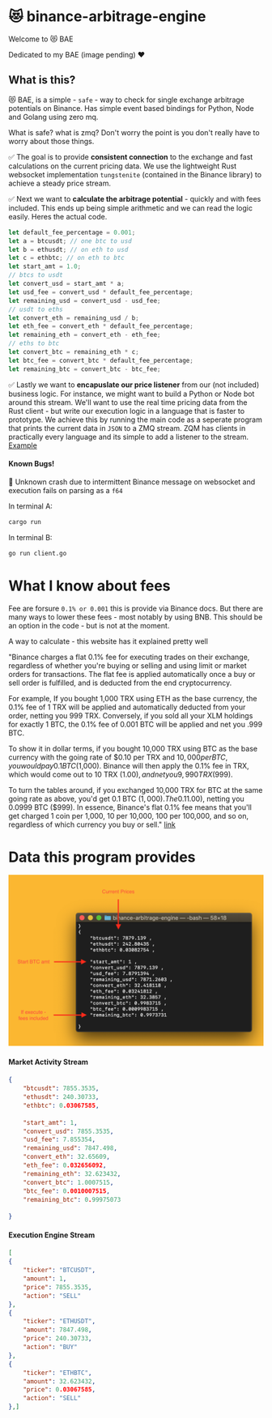 # 😻 binance-arbitrage-engine


Welcome to 😻 BAE

Dedicated to my BAE (image pending) ❤️  

## What is this?

😻 BAE, is a simple - `safe` - way to check for single exchange arbitrage potentials on Binance. Has simple event based bindings for Python, Node and Golang using zero mq.

What is safe? what is zmq? Don't worry the point is you don't really have to worry about those things. 

✅ The goal is to provide **consistent connection** to the exchange and fast calculations on the current pricing data. We use the lightweight Rust websocket implementation `tungstenite` (contained in the Binance library) to achieve a steady price stream.

✅ Next we want to **calculate the arbitrage potential** - quickly and with fees included. This ends up being simple arithmetic and we can read the logic easily. Heres the actual code.  
```rust
let default_fee_percentage = 0.001;
let a = btcusdt; // one btc to usd
let b = ethusdt; // on eth to usd
let c = ethbtc; // on eth to btc
let start_amt = 1.0;
// btcs to usdt
let convert_usd = start_amt * a;
let usd_fee = convert_usd * default_fee_percentage;
let remaining_usd = convert_usd - usd_fee;
// usdt to eths
let convert_eth = remaining_usd / b;
let eth_fee = convert_eth * default_fee_percentage;
let remaining_eth = convert_eth - eth_fee;
// eths to btc
let convert_btc = remaining_eth * c;
let btc_fee = convert_btc * default_fee_percentage;
let remaining_btc = convert_btc - btc_fee;
```

✅ Lastly we want to **encapuslate our price listener** from our (not included) business logic. For instance, we might want to build a Python or Node bot around this stream. We'll want to use the real time pricing data from the Rust client - but write our execution logic in a language that is faster to prototype. We achieve this by running the main code as a seperate program that prints the current data in `JSON` to a ZMQ stream. ZQM has clients in practically every language and its simple to add a listener to the stream. [Example](client.go)

#### Known Bugs!

🐞 Unknown crash due to intermittent Binance message on websocket and execution fails on parsing as a `f64`

In terminal A:
```bash
cargo run
```

In terminal B:
```bash
go run client.go 
```

# What I know about fees
Fee are forsure `0.1% or 0.001` this is provide via Binance docs. But there are many ways to lower these fees - most notably by using BNB. This should be an option in the code - but is not at the moment.


A way to calculate - this website has it explained pretty well

"Binance charges a flat 0.1% fee for executing trades on their exchange, regardless of whether you're buying or selling and using limit or market orders for transactions. The flat fee is applied automatically once a buy or sell order is fulfilled, and is deducted from the end cryptocurrency.

For example, If you bought 1,000 TRX using ETH as the base currency, the 0.1% fee of 1 TRX will be applied and automatically deducted from your order, netting you 999 TRX. Conversely, if you sold all your XLM holdings for exactly 1 BTC, the 0.1% fee of 0.001 BTC will be applied and net you .999 BTC.

To show it in dollar terms, if you bought 10,000 TRX using BTC as the base currency with the going rate of $0.10 per TRX and $10,000 per BTC, you would pay 0.1 BTC ($1,000). Binance will then apply the 0.1% fee in TRX, which would come out to 10 TRX ($1.00), and net you 9,990 TRX ($999).

To turn the tables around, if you exchanged 10,000 TRX for BTC at the same going rate as above, you'd get 0.1 BTC ($1,000). The 0.1% fee would then be applied in BTC, which would come out to 0.0001 BTC ($1.00), netting you 0.0999 BTC ($999). In essence, Binance's flat 0.1% fee means that you'll get charged 1 coin per 1,000, 10 per 10,000, 100 per 100,000, and so on, regardless of which currency you buy or sell." [link](https://smartphones.gadgethacks.com/how-to/binance-101-fees-fine-print-you-need-know-before-trading-bitcoins-other-cryptocurrencies-0182067/)

# Data this program provides


![screenshot](images/console.png)

#### Market Activity Stream
```JSON
{
    "btcusdt": 7855.3535,
    "ethusdt": 240.30733,
    "ethbtc": 0.03067585,

    "start_amt": 1,
    "convert_usd": 7855.3535,
    "usd_fee": 7.855354,
    "remaining_usd": 7847.498,
    "convert_eth": 32.65609,
    "eth_fee": 0.032656092,
    "remaining_eth": 32.623432,
    "convert_btc": 1.0007515,
    "btc_fee": 0.0010007515,
    "remaining_btc": 0.99975073 
    
}
```

#### Execution Engine Stream
```JSON
[
{
	"ticker": "BTCUSDT",
	"amount": 1,
	"price": 7855.3535,
	"action": "SELL"
},
{
	"ticker": "ETHUSDT",
	"amount": 7847.498,
	"price": 240.30733,
	"action": "BUY"
},
{
	"ticker": "ETHBTC",
	"amount": 32.623432,
	"price": 0.03067585,
	"action": "SELL"
},]
```